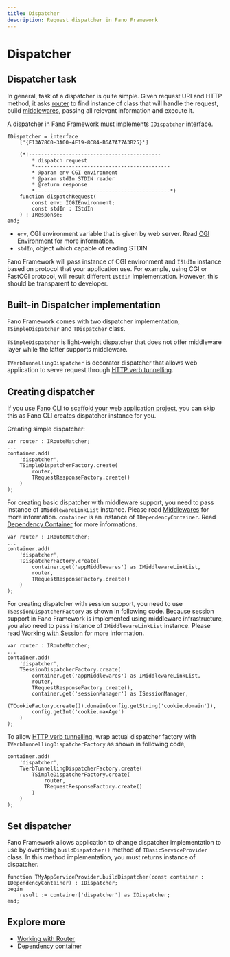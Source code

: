 ```yaml
---
title: Dispatcher
description: Request dispatcher in Fano Framework
---
```


<h1 class="major">Dispatcher</h1>

## Dispatcher task

In general, task of a dispatcher is quite simple. Given request URI and HTTP method, it asks [router](/working-with-router) to find instance of class that will handle the request, build [middlewares](/middlewares), passing all relevant information and execute it.

A dispatcher in Fano Framework must implements `IDispatcher` interface.

```
IDispatcher = interface
    ['{F13A78C0-3A00-4E19-8C84-B6A7A77A3B25}']

    (*!-------------------------------------------
        * dispatch request
        *--------------------------------------------
        * @param env CGI environment
        * @param stdIn STDIN reader
        * @return response
        *--------------------------------------------*)
    function dispatchRequest(
        const env: ICGIEnvironment;
        const stdIn : IStdIn
    ) : IResponse;
end;
```
- `env`, CGI environment variable that is given by web server. Read [CGI Environment](/environment) for more information.
- `stdIn`, object which capable of reading STDIN

Fano Framework will pass instance of CGI environment and `IStdIn` instance based on protocol that your application use. For example, using CGI or FastCGI protocol, will result different `IStdin` implementation. However, this should be transparent to developer.

## Built-in Dispatcher implementation

Fano Framework comes with two dispatcher implementation, `TSimpleDispatcher` and
`TDispatcher` class.

`TSimpleDispatcher` is light-weight dispatcher that does not offer middleware layer
while the latter supports middleware.

`TVerbTunnellingDispatcher` is decorator dispatcher that allows web application to serve request through [HTTP verb tunnelling](/security/http-verb-tunnelling).

## Creating dispatcher
If you use [Fano CLI](https://github.com/fanoframework/fano-cli) to [scaffold your web application project](/scaffolding-with-fano-cli), you can skip this as Fano CLI creates dispatcher instance for you.

Creating simple dispatcher:

```
var router : IRouteMatcher;
...
container.add(
    'dispatcher',
    TSimpleDispatcherFactory.create(
        router,
        TRequestResponseFactory.create()
    )
);
```

For creating basic dispatcher with middleware support, you need to pass instance of `IMiddlewareLinkList` instance. Please read [Middlewares](/middlewares) for more information. `container` is an instance of `IDependencyContainer`. Read [Dependency Container](/dependency-container) for more informations.

```
var router : IRouteMatcher;
...
container.add(
    'dispatcher',
    TDispatcherFactory.create(
        container.get('appMiddlewares') as IMiddlewareLinkList,
        router,
        TRequestResponseFactory.create()
    )
);
```

For creating dispatcher with session support, you need to use `TSessionDispatcherFactory` as shown in following code. Because session support in Fano Framework is implemented using  middleware infrastructure, you also need to pass instance of `IMiddlewareLinkList` instance. Please read [Working with Session](/working-with-session) for more information.

```
var router : IRouteMatcher;
...
container.add(
    'dispatcher',
    TSessionDispatcherFactory.create(
        container.get('appMiddlewares') as IMiddlewareLinkList,
        router,
        TRequestResponseFactory.create(),
        container.get('sessionManager') as ISessionManager,
        (TCookieFactory.create()).domain(config.getString('cookie.domain')),
        config.getInt('cookie.maxAge')
    )
);
```

To allow [HTTP verb tunnelling](/security/http-verb-tunnelling), wrap actual dispatcher factory with `TVerbTunnellingDispatcherFactory` as shown in following code,

```
container.add(
    'dispatcher',
    TVerbTunnellingDispatcherFactory.create(
        TSimpleDispatcherFactory.create(
            router,
            TRequestResponseFactory.create()
        )
    )
);
```
## Set dispatcher

Fano Framework allows application to change dispatcher implementation to use by
overriding `buildDispatcher()` method of `TBasicServiceProvider` class. In this method implementation, you must returns
instance of dispatcher.

```
function TMyAppServiceProvider.buildDispatcher(const container : IDependencyContainer) : IDispatcher;
begin
    result := container['dispatcher'] as IDispatcher;
end;
```

## Explore more

- [Working with Router](/working-with-router)
- [Dependency container](/dependency-container)
